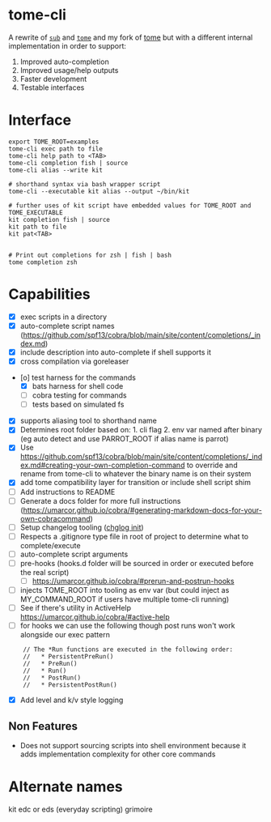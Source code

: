 # tome-cli


A rewrite of [`sub`](https://github.com/qrush/sub) and [`tome`](https://github.com/toumorokoshi/tome) and my fork of [tome](https://github.com/zph/tome) but with a different internal implementation in order to support:
1. Improved auto-completion
2. Improved usage/help outputs
3. Faster development
4. Testable interfaces

# Interface

```
export TOME_ROOT=examples
tome-cli exec path to file
tome-cli help path to <TAB>
tome-cli completion fish | source
tome-cli alias --write kit

# shorthand syntax via bash wrapper script
tome-cli --executable kit alias --output ~/bin/kit

# further uses of kit script have embedded values for TOME_ROOT and TOME_EXECUTABLE
kit completion fish | source
kit path to file
kit pat<TAB>


# Print out completions for zsh | fish | bash
tome completion zsh
```

# Capabilities

- [x] exec scripts in a directory
- [x] auto-complete script names (https://github.com/spf13/cobra/blob/main/site/content/completions/_index.md)
- [x] include description into auto-complete if shell supports it
- [x] cross compilation via goreleaser
- [o] test harness for the commands
  - [x] bats harness for shell code
  - [ ] cobra testing for commands
  - [ ] tests based on simulated fs
- [x] supports aliasing tool to shorthand name
- [x] Determines root folder based on:
        1. cli flag
        2. env var named after binary (eg auto detect and use PARROT_ROOT if alias name is parrot)
- [x] Use https://github.com/spf13/cobra/blob/main/site/content/completions/_index.md#creating-your-own-completion-command
      to override and rename from tome-cli to whatever the binary name is on their system
- [x] add tome compatibility layer for transition or include shell script shim
- [ ] Add instructions to README
- [ ] Generate a docs folder for more full instructions (https://umarcor.github.io/cobra/#generating-markdown-docs-for-your-own-cobracommand)
- [ ] Setup changelog tooling ([chglog init](https://github.com/goreleaser/chglog))
- [ ] Respects a .gitignore type file in root of project to determine what to complete/execute
- [ ] auto-complete script arguments
- [ ] pre-hooks (hooks.d folder will be sourced in order or executed before the real script)
  - [ ] https://umarcor.github.io/cobra/#prerun-and-postrun-hooks
- [ ] injects TOME_ROOT into tooling as env var (but could inject as MY_COMMAND_ROOT if users have multiple tome-cli running)
- [ ] See if there's utility in ActiveHelp https://umarcor.github.io/cobra/#active-help
- [ ] for hooks we can use the following though post runs won't work alongside our exec pattern
```
	// The *Run functions are executed in the following order:
	//   * PersistentPreRun()
	//   * PreRun()
	//   * Run()
	//   * PostRun()
	//   * PersistentPostRun()
```
- [x] Add level and k/v style logging

## Non Features

- Does not support sourcing scripts into shell environment because it adds implementation complexity for other core commands

# Alternate names

kit
edc or eds (everyday scripting)
grimoire
